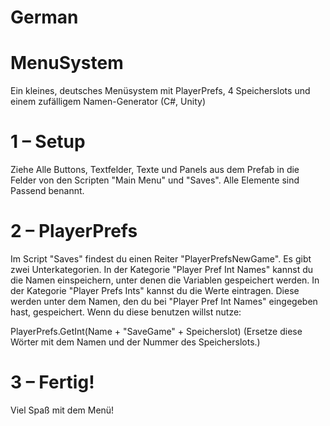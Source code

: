 # German
# MenuSystem
Ein kleines, deutsches Menüsystem mit PlayerPrefs, 4 Speicherslots und einem zufälligem Namen-Generator (C#, Unity)

# 1 – Setup
Ziehe Alle Buttons, Textfelder, Texte und Panels aus dem Prefab in die Felder von den Scripten "Main Menu" und "Saves". Alle Elemente sind Passend benannt.

# 2 – PlayerPrefs
Im Script "Saves" findest du einen Reiter "PlayerPrefsNewGame". Es gibt zwei Unterkategorien. In der Kategorie "Player Pref Int Names" kannst du die Namen einspeichern, unter denen die Variablen gespeichert werden. In der Kategorie "Player Prefs Ints" kannst du die Werte eintragen. Diese werden unter dem Namen, den du bei "Player Pref Int Names" eingegeben hast, gespeichert. Wenn du diese benutzen willst nutze:

PlayerPrefs.GetInt(Name + "SaveGame" + Speicherslot)
(Ersetze diese Wörter mit dem Namen und der Nummer des Speicherslots.)

# 3 – Fertig!
Viel Spaß mit dem Menü!
